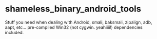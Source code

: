 # shameless_binary_android_tools
Stuff you need when dealing with Android, smali, baksmali, zipalign, adb, aapt, etc... pre-compiled Win32 (not cygwin. yeahiiii!) dependencies included. 
